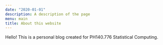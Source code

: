 ```yaml
---
date: "2020-01-01"
description: A description of the page
menu: main
title: About this website
---
```


Hello! This is a personal blog created for PH140.776 Statistical Computing.
